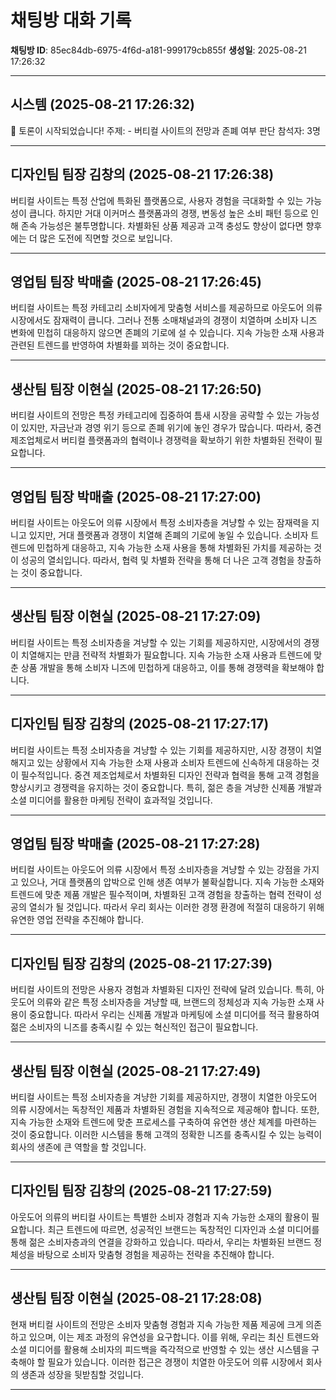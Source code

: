 # 채팅방 대화 기록

**채팅방 ID**: 85ec84db-6975-4f6d-a181-999179cb855f
**생성일**: 2025-08-21 17:26:32

---

## 시스템 (2025-08-21 17:26:32)

🚀 토론이 시작되었습니다!
주제: - 버티컬 사이트의 전망과 존폐 여부 판단
참석자: 3명

---

## 디자인팀 팀장 김창의 (2025-08-21 17:26:38)

버티컬 사이트는 특정 산업에 특화된 플랫폼으로, 사용자 경험을 극대화할 수 있는 가능성이 큽니다. 하지만 거대 이커머스 플랫폼과의 경쟁, 변동성 높은 소비 패턴 등으로 인해 존속 가능성은 불투명합니다. 차별화된 상품 제공과 고객 충성도 향상이 없다면 향후에는 더 많은 도전에 직면할 것으로 보입니다.

---

## 영업팀 팀장 박매출 (2025-08-21 17:26:45)

버티컬 사이트는 특정 카테고리 소비자에게 맞춤형 서비스를 제공하므로 아웃도어 의류 시장에서도 잠재력이 큽니다. 그러나 전통 소매채널과의 경쟁이 치열하며 소비자 니즈 변화에 민첩히 대응하지 않으면 존폐의 기로에 설 수 있습니다. 지속 가능한 소재 사용과 관련된 트렌드를 반영하여 차별화를 꾀하는 것이 중요합니다.

---

## 생산팀 팀장 이현실 (2025-08-21 17:26:50)

버티컬 사이트의 전망은 특정 카테고리에 집중하여 틈새 시장을 공략할 수 있는 가능성이 있지만, 자금난과 경영 위기 등으로 존폐 위기에 놓인 경우가 많습니다. 따라서, 중견 제조업체로서 버티컬 플랫폼과의 협력이나 경쟁력을 확보하기 위한 차별화된 전략이 필요합니다.

---

## 영업팀 팀장 박매출 (2025-08-21 17:27:00)

버티컬 사이트는 아웃도어 의류 시장에서 특정 소비자층을 겨냥할 수 있는 잠재력을 지니고 있지만, 거대 플랫폼과 경쟁이 치열해 존폐의 기로에 놓일 수 있습니다. 소비자 트렌드에 민첩하게 대응하고, 지속 가능한 소재 사용을 통해 차별화된 가치를 제공하는 것이 성공의 열쇠입니다. 따라서, 협력 및 차별화 전략을 통해 더 나은 고객 경험을 창출하는 것이 중요합니다.

---

## 생산팀 팀장 이현실 (2025-08-21 17:27:09)

버티컬 사이트는 특정 소비자층을 겨냥할 수 있는 기회를 제공하지만, 시장에서의 경쟁이 치열해지는 만큼 전략적 차별화가 필요합니다. 지속 가능한 소재 사용과 트렌드에 맞춘 상품 개발을 통해 소비자 니즈에 민첩하게 대응하고, 이를 통해 경쟁력을 확보해야 합니다.

---

## 디자인팀 팀장 김창의 (2025-08-21 17:27:17)

버티컬 사이트는 특정 소비자층을 겨냥할 수 있는 기회를 제공하지만, 시장 경쟁이 치열해지고 있는 상황에서 지속 가능한 소재 사용과 소비자 트렌드에 신속하게 대응하는 것이 필수적입니다. 중견 제조업체로서 차별화된 디자인 전략과 협력을 통해 고객 경험을 향상시키고 경쟁력을 유지하는 것이 중요합니다. 특히, 젊은 층을 겨냥한 신제품 개발과 소셜 미디어를 활용한 마케팅 전략이 효과적일 것입니다.

---

## 영업팀 팀장 박매출 (2025-08-21 17:27:28)

버티컬 사이트는 아웃도어 의류 시장에서 특정 소비자층을 겨냥할 수 있는 강점을 가지고 있으나, 거대 플랫폼의 압박으로 인해 생존 여부가 불확실합니다. 지속 가능한 소재와 트렌드에 맞춘 제품 개발은 필수적이며, 차별화된 고객 경험을 창출하는 협력 전략이 성공의 열쇠가 될 것입니다. 따라서 우리 회사는 이러한 경쟁 환경에 적절히 대응하기 위해 유연한 영업 전략을 추진해야 합니다.

---

## 디자인팀 팀장 김창의 (2025-08-21 17:27:39)

버티컬 사이트의 전망은 사용자 경험과 차별화된 디자인 전략에 달려 있습니다. 특히, 아웃도어 의류와 같은 특정 소비자층을 겨냥할 때, 브랜드의 정체성과 지속 가능한 소재 사용이 중요합니다. 따라서 우리는 신제품 개발과 마케팅에 소셜 미디어를 적극 활용하여 젊은 소비자의 니즈를 충족시킬 수 있는 혁신적인 접근이 필요합니다.

---

## 생산팀 팀장 이현실 (2025-08-21 17:27:49)

버티컬 사이트는 특정 소비자층을 겨냥한 기회를 제공하지만, 경쟁이 치열한 아웃도어 의류 시장에서는 독창적인 제품과 차별화된 경험을 지속적으로 제공해야 합니다. 또한, 지속 가능한 소재와 트렌드에 맞춘 프로세스를 구축하여 유연한 생산 체계를 마련하는 것이 중요합니다. 이러한 시스템을 통해 고객의 정확한 니즈를 충족시킬 수 있는 능력이 회사의 생존에 큰 역할을 할 것입니다.

---

## 디자인팀 팀장 김창의 (2025-08-21 17:27:59)

아웃도어 의류의 버티컬 사이트는 특별한 소비자 경험과 지속 가능한 소재의 활용이 필요합니다. 최근 트렌드에 따르면, 성공적인 브랜드는 독창적인 디자인과 소셜 미디어를 통해 젊은 소비자층과의 연결을 강화하고 있습니다. 따라서, 우리는 차별화된 브랜드 정체성을 바탕으로 소비자 맞춤형 경험을 제공하는 전략을 추진해야 합니다.

---

## 생산팀 팀장 이현실 (2025-08-21 17:28:08)

현재 버티컬 사이트의 전망은 소비자 맞춤형 경험과 지속 가능한 제품 제공에 크게 의존하고 있으며, 이는 제조 과정의 유연성을 요구합니다. 이를 위해, 우리는 최신 트렌드와 소셜 미디어를 활용해 소비자의 피드백을 즉각적으로 반영할 수 있는 생산 시스템을 구축해야 할 필요가 있습니다. 이러한 접근은 경쟁이 치열한 아웃도어 의류 시장에서 회사의 생존과 성장을 뒷받침할 것입니다.

---


